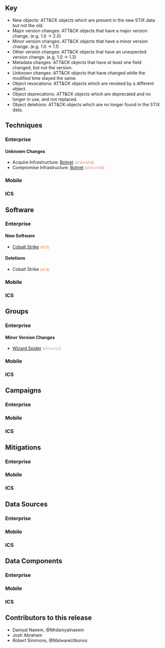 ## Key

* New objects: ATT&CK objects which are present in the new STIX data but not the old.
* Major version changes: ATT&CK objects that have a major version change. (e.g. 1.0 → 2.0)
* Minor version changes: ATT&CK objects that have a minor version change. (e.g. 1.0 → 1.1)
* Other version changes: ATT&CK objects that have an unexpected version change. (e.g. 1.0 → 1.3)
* Metadata changes: ATT&CK objects that have at least one field changed, but not the version.
* Unknown changes: ATT&CK objects that have changed while the modified time stayed the same.
* Object revocations: ATT&CK objects which are revoked by a different object.
* Object deprecations: ATT&CK objects which are deprecated and no longer in use, and not replaced.
* Object deletions: ATT&CK objects which are no longer found in the STIX data.


## Techniques

### Enterprise

#### Unknown Changes

* Acquire Infrastructure: [Botnet](/techniques/T1583/005) <small style="color:#eb6635">(v1.0&#8594;v1.0)</small>
* Compromise Infrastructure: [Botnet](/techniques/T1584/005) <small style="color:#eb6635">(v1.0&#8594;v1.0)</small>

### Mobile

### ICS

## Software

### Enterprise

#### New Software

* [Cobalt Strike](/software/S0154) <small style="color:#eb6635">(v1.5)</small>

#### Deletions

* Cobalt Strike <small style="color:#eb6635">(v1.4)</small>

### Mobile

### ICS

## Groups

### Enterprise

#### Minor Version Changes

* [Wizard Spider](/groups/G0102) <small style="color:#929393">(v1.1&#8594;v1.2)</small>

### Mobile

### ICS

## Campaigns

### Enterprise

### Mobile

### ICS

## Mitigations

### Enterprise

### Mobile

### ICS

## Data Sources

### Enterprise

### Mobile

### ICS

## Data Components

### Enterprise

### Mobile

### ICS

## Contributors to this release

* Daniyal Naeem, @Mrdaniyalnaeem
* Josh Abraham
* Robert Simmons, @MalwareUtkonos
